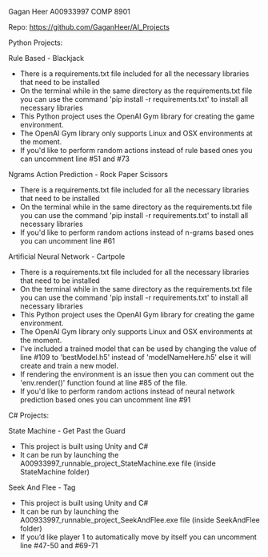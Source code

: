 Gagan Heer
A00933997
COMP 8901

Repo: https://github.com/GaganHeer/AI_Projects

Python Projects:

Rule Based - Blackjack
- There is a requirements.txt file included for all the necessary libraries that need to be installed
- On the terminal while in the same directory as the requirements.txt file you can use the command 'pip install -r requirements.txt' to install all necessary libraries
- This Python project uses the OpenAI Gym library for creating the game environment. 
- The OpenAI Gym library only supports Linux and OSX environments at the moment.
- If you'd like to perform random actions instead of rule based ones you can uncomment line #51 and #73

Ngrams Action Prediction - Rock Paper Scissors
- There is a requirements.txt file included for all the necessary libraries that need to be installed
- On the terminal while in the same directory as the requirements.txt file you can use the command 'pip install -r requirements.txt' to install all necessary libraries
- If you'd like to perform random actions instead of n-grams based ones you can uncomment line #61

Artificial Neural Network - Cartpole
- There is a requirements.txt file included for all the necessary libraries that need to be installed
- On the terminal while in the same directory as the requirements.txt file you can use the command 'pip install -r requirements.txt' to install all necessary libraries
- This Python project uses the OpenAI Gym library for creating the game environment. 
- The OpenAI Gym library only supports Linux and OSX environments at the moment. 
- I've included a trained model that can be used by changing the value of line #109 to 'bestModel.h5' instead of 'modelNameHere.h5' else it will create and train a new model. 
- If rendering the environment is an issue then you can comment out the 'env.render()' function found at line #85 of the file.
- If you'd like to perform random actions instead of neural network prediction based ones you can uncomment line #91

C# Projects:

State Machine - Get Past the Guard
- This project is built using Unity and C#
- It can be run by launching the A00933997_runnable_project_StateMachine.exe file (inside StateMachine folder)

Seek And Flee - Tag
- This project is built using Unity and C#
- It can be run by launching the A00933997_runnable_project_SeekAndFlee.exe file (inside SeekAndFlee folder)
- If you’d like player 1 to automatically move by itself you can uncomment line #47-50 and #69-71